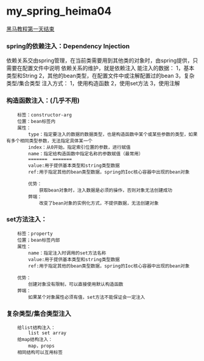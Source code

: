 # my_spring_heima04

[黑马教程第一天结束](https://www.bilibili.com/video/av47952931/?p=27)

### spring的依赖注入：Dependency Injection
   依赖关系交由spring管理，在当前类需要用到其他类的对象时，由spring提供，只需要在配置文件中说明
        依赖关系的维护，就是依赖注入
        能注入的数据：
            1，基本类型和String
            2，其他的bean类型，在配置文件中或注解配置过的bean
            3，复杂类型/集合类型
        注入方式：
            1，使用构造函数
            2，使用set方法
            3，使用注解
### 构造函数注入：(几乎不用)
        标签：constructor-arg
        位置：bean标签内
        属性：
            type：指定要注入的数据的数据类型，也是构造函数中某个或某些参数的类型，如果有多个相同类型参数，无法指定具体某一个
            index：从0开始，指定索引位置的参数，进行赋值
            name：指定给构造函数中指定名称的参数赋值（最常用）
            =======  =======
            value:用于提供基本类型和string类型数据
            ref:用于指定其他的bean类型数据，spring的Ioc核心容器中出现的bean对象

            优势：
                获取bean对象时，注入数据是必须的操作，否则对象无法创建成功
            弊端：
                改变了bean对象的实例化方式，不提供数据，无法创建对象

### set方法注入：
        标签：property
        位置；bean标签内部
        属性：
            name：指定注入时调用的set方法名称
            value:用于提供基本类型和string类型数据
            ref:用于指定其他的bean类型数据，spring的Ioc核心容器中出现的bean对象

        优势：
            创建对象没有限制，可以直接使用默认构造函数
        弊端：
            如果某个对象属性必须有值，set方法不能保证会一定注入

### 复杂类型/集合类型注入
        给list结构注入：
            list set array
        给map结构注入：
            map，props
        相同结构可以互用标签
